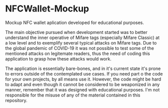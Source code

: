 # NFCWallet-Mockup
Mockup NFC wallet aplication developed for educational purposes.

The main objective pursued when development started was to better understand the inner operative of Mifare tags (especially Mifare Classic) at a low level and to exemplify several typical attacks on Mifare tags. Due to the global pandemic of COVID-19 it was not possible to test some of the mentioned attacks on legitemate readers, thus the need of coding this application to grasp how these attacks would work.

The application is essentially bare-bones, and in it's current state it's prone to errors outside of the contemplated use cases. If you need part o the code for your own projects, by all means use it. However, the code might be hard to adapt and even though it cannot be considered to be weaponized in any manner, remember that it was designed with educational purposes. I'm not responsible for the misuse of any of the material contained in this repository.
